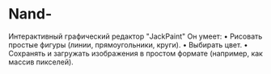 # Nand-
Интерактивный графический редактор "JackPaint"
Он умеет:
•   Рисовать простые фигуры (линии, прямоугольники, круги).
•   Выбирать цвет.
•   Сохранять и загружать изображения в простом формате (например, как массив пикселей).
